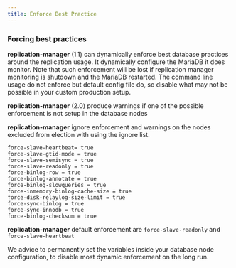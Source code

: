 ```yaml
---
title: Enforce Best Practice
---
```


### Forcing best practices

**replication-manager** (1.1)  can dynamically enforce best database practices around the replication usage. It dynamically configure the MariaDB it does monitor. Note that such enforcement will be lost if replication manager monitoring is shutdown and the MariaDB restarted. The command line usage do not enforce but default config file do, so disable what may not be possible in your custom production setup.   

**replication-manager** (2.0) produce warnings if one of the possible enforcement is not setup in the database nodes

**replication-manager** ignore enforcement and warnings on the nodes excluded from election with using the ignore list.   

```
force-slave-heartbeat= true
force-slave-gtid-mode = true
force-slave-semisync = true
force-slave-readonly = true
force-binlog-row = true
force-binlog-annotate = true
force-binlog-slowqueries = true
force-inmemory-binlog-cache-size = true
force-disk-relaylog-size-limit = true
force-sync-binlog = true
force-sync-innodb = true
force-binlog-checksum = true
```

**replication-manager** default enforcement are `force-slave-readonly` and  `force-slave-heartbeat`

We advice to permanently set the variables inside your database node configuration, to disable most dynamic enforcement on the long run.
